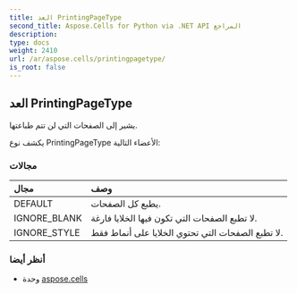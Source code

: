 ```yaml
---
title: العد PrintingPageType
second_title: Aspose.Cells for Python via .NET API المراجع
description:
type: docs
weight: 2410
url: /ar/aspose.cells/printingpagetype/
is_root: false
---
```

##  العد PrintingPageType
يشير إلى الصفحات التي لن تتم طباعتها.



يكشف نوع PrintingPageType الأعضاء التالية:

###  مجالات
| مجال| وصف|
| :- | :- |
| DEFAULT | يطبع كل الصفحات.|
| IGNORE_BLANK | لا تطبع الصفحات التي تكون فيها الخلايا فارغة.|
| IGNORE_STYLE |لا تطبع الصفحات التي تحتوي الخلايا على أنماط فقط.|



###  أنظر أيضا
* وحدة [aspose.cells](..)
